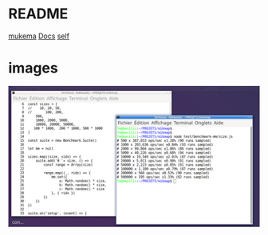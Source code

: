 
# README

[mukema](./mukemava)
[Docs](./docs)
[self](#)





# images

![Test perf multimap](perfs/test-perf-multimap.png)

